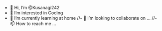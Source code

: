 - 👋 Hi, I’m @Kusanagi242
- 👀 I’m interested in Coding
- 🌱 I’m currently learning at home
//- 💞️ I’m looking to collaborate on ...
//- 📫 How to reach me ...

<!---
Kusanagi242/Kusanagi242 is a ✨ special ✨ repository because its `README.md` (this file) appears on your GitHub profile.
You can click the Preview link to take a look at your changes.
--->
